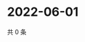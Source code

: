 # 2022-06-01

共 0 条

<!-- BEGIN WEIBO -->
<!-- 最后更新时间 Wed Jun 01 2022 09:48:06 GMT+0800 (China Standard Time) -->

<!-- END WEIBO -->
